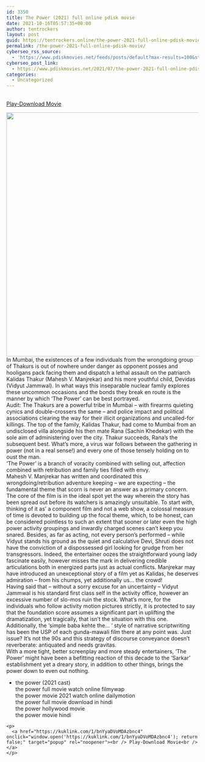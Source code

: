 ```yaml
---
id: 3350
title: The Power (2021) full online pdisk movie
date: 2021-10-16T05:57:35+00:00
author: tentrockers
layout: post
guid: https://tentrockers.online/the-power-2021-full-online-pdisk-movie/
permalink: /the-power-2021-full-online-pdisk-movie/
cyberseo_rss_source:
  - 'https://www.pdiskmovies.net/feeds/posts/default?max-results=100&start-index=1101'
cyberseo_post_link:
  - https://www.pdiskmovies.net/2021/07/the-power-2021-full-online-pdisk-movie.html
categories:
  - Uncategorized
---
```

<a href="https://kuklink.com/1/bnYyaDVoMDAzbnc4" onclick="window.open('https://kuklink.com/1/bnYyaDVoMDAzbnc4'); return false;" target="popup" rel="noopener"><br /> Play-Download Movie<br /> </a>

<div class="separator">
  <a href="https://1.bp.blogspot.com/-c-CGKP4-7Aw/YP0rBFcr-4I/AAAAAAAAZvw/15X-5HW5nAAHwzhIDelrJ4UGs5aAp5gXgCLcBGAsYHQ/s603/The%2BPower%2B%25282021%2529%2Bfull%2Bonline%2Bpdisk%2Bmovie_V1_.jpg" imageanchor="1"><img loading="lazy" border="0" data-original-height="603" data-original-width="583" height="640" src="https://1.bp.blogspot.com/-c-CGKP4-7Aw/YP0rBFcr-4I/AAAAAAAAZvw/15X-5HW5nAAHwzhIDelrJ4UGs5aAp5gXgCLcBGAsYHQ/w618-h640/The%2BPower%2B%25282021%2529%2Bfull%2Bonline%2Bpdisk%2Bmovie_V1_.jpg" width="618" /></a>
</div>



<div>
  <div>
    <span>In Mumbai, the existences of a few individuals from the wrongdoing group of Thakurs is out of nowhere under danger as opponent posses and hooligans pack facing them and dispatch a lethal assault on the patriarch Kalidas Thakur (Mahesh V. Manjrekar) and his more youthful child, Devidas (Vidyut Jammwal). In what ways this inseparable nuclear family explores these uncommon occasions and the bonds they break en route is the manner by which &#8216;The Power&#8217; can be best portrayed.&nbsp;</span>
  </div>
  
  <div>
    <span>Audit: The Thakurs are a powerful tribe in Mumbai – with firearms quieting cynics and double-crossers the same – and police impact and political associations clearing the way for their illicit organizations and uncalled-for killings. The top of the family, Kalidas Thakur, had come to Mumbai from an undisclosed villa alongside his then mate Rana (Sachin Khedekar) with the sole aim of administering over the city. Thakur succeeds, Rana&#8217;s the subsequent best. What&#8217;s more, a virus war follows between the gathering in power (not in a real sense!) and every one of those tensely holding on to oust the man.&nbsp;</span>
  </div>
  
  <div>
    <span>&#8216;The Power&#8217; is a branch of voracity combined with selling out, affection combined with retribution and family ties filled with envy.&nbsp;</span>
  </div>
  
  <div>
    <span>Mahesh V. Manjrekar has written and coordinated this wrongdoing/retribution adventure keeping – we are expecting – the fundamental theme that scorn is never an answer as a primary concern. The core of the film is in the ideal spot yet the way wherein the story has been spread out before its watchers is amazingly unsuitable. To start with, thinking of it as&#8217; a component film and not a web show, a colossal measure of time is devoted to building up the focal theme, which, to be honest, can be considered pointless to such an extent that sooner or later even the high power activity groupings and inwardly charged scenes can&#8217;t keep you snared. Besides, as far as acting, not every person&#8217;s performed – while Vidyut stands his ground as the quiet and calculative Devi, Shruti does not have the conviction of a dispossessed girl looking for grudge from her transgressors. Indeed, the entertainer oozes the straightforward young lady fascinate easily, however misses the mark in delivering credible articulations both in energized parts just as actual conflicts. Manjrekar may have introduced an unexceptional story of a film yet as Kalidas, he deserves admiration – from his chumps, yet additionally us… the crowd!&nbsp;</span>
  </div>
  
  <div>
    <span>Having said that – without a sorry excuse for an uncertainty – Vidyut Jammwal is his standard first class self in the activity office, however an excessive number of slo-mos ruin the stock. What&#8217;s more, for the individuals who follow activity motion pictures strictly, it is protected to say that the foundation score assumes a significant part in uplifting the dramatization, yet tragically, that isn&#8217;t the situation with this one. Additionally, the &#8216;simple baba kehte the… &#8216; style of narrative scriptwriting has been the USP of each gunda-mawali film there at any point was. Just issue? It&#8217;s not the 90s and this strategy of discourse conveyance doesn&#8217;t reverberate: antiquated and needs gravitas.&nbsp;</span>
  </div>
  
  <div>
    <span>With a more tight, better screenplay and more steady entertainers, &#8216;The Power&#8217; might have been a befitting reaction of this decade to the &#8216;Sarkar&#8217; establishment yet a dreary story, in addition to other things, brings the power down to even out nothing.</span>
  </div>
</div>

<div>
  <ul>
    <li>
      <span>the power (2021 cast)<br /> the power full movie watch online filmywap<br /> the power movie 2021 watch online dailymotion<br /> the power full movie download in hindi<br /> the power hollywood movie<br /> the power movie hindi</span>
    </li>
  </ul>
  
  <p>
    <span></span></div> 
    
    <p>
      <a href="https://kuklink.com/1/bnYyaDVoMDAzbnc4" onclick="window.open('https://kuklink.com/1/bnYyaDVoMDAzbnc4'); return false;" target="popup" rel="noopener"><br /> Play-Download Movie<br /> </a>
    </p>